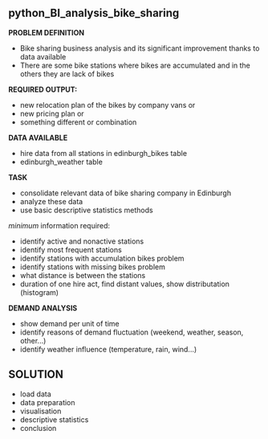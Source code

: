## python_BI_analysis_bike_sharing

**PROBLEM DEFINITION**  

- Bike sharing business analysis and its significant improvement thanks to data available
- There are some bike stations where bikes are accumulated and in the others they are lack of bikes  

**REQUIRED OUTPUT:**  
- new relocation plan of the bikes by company vans or  
- new pricing plan or  
- something different or combination  

**DATA AVAILABLE**  

- hire data from all stations in edinburgh_bikes table
- edinburgh_weather table

**TASK**  

- consolidate relevant data of bike sharing company in Edinburgh  
- analyze these data  
- use basic descriptive statistics methods

_minimum_ information required:  

- identify active and nonactive stations  
- identify most frequent stations  
- identify stations with accumulation bikes problem  
- identify stations with missing bikes problem  
- what distance is between the stations  
- duration of one hire act, find distant values, show distributation (histogram)  


**DEMAND ANALYSIS**  

- show demand per unit of time  
- identify reasons of demand fluctuation (weekend, weather, season, other...)  
- identify weather influence (temperature, rain, wind...)

## SOLUTION

- load data
- data preparation
- visualisation
- descriptive statistics
- conclusion